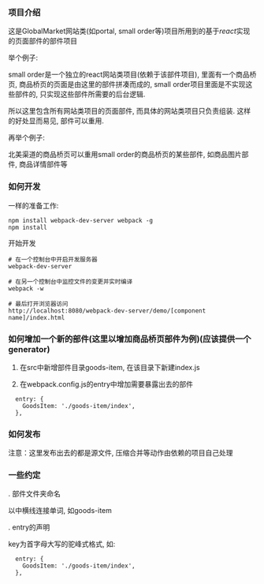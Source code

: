 ### 项目介绍

这是GlobalMarket网站类(如portal, small order等)项目所用到的基于*react*实现的页面部件的部件项目

举个例子:

small order是一个独立的react网站类项目(依赖于该部件项目), 里面有一个商品桥页, 商品桥页的页面是由这里的部件拼凑而成的, small order项目里面是不实现这些部件的, 只实现这些部件所需要的后台逻辑.

所以这里包含所有网站类项目的页面部件, 而具体的网站类项目只负责组装. 这样的好处显而易见, 部件可以重用.

再举个例子:

北美渠道的商品桥页可以重用small order的商品桥页的某些部件, 如商品图片部件, 商品详情部件等


### 如何开发

一样的准备工作:
```
npm install webpack-dev-server webpack -g
npm install
```

开始开发
```
# 在一个控制台中开启开发服务器
webpack-dev-server

# 在另一个控制台中监控文件的变更并实时编译
webpack -w

# 最后打开浏览器访问
http://localhost:8080/webpack-dev-server/demo/[component name]/index.html
```

### 如何增加一个新的部件(这里以增加商品桥页部件为例)(应该提供一个generator)

1. 在src中新增部件目录goods-item, 在该目录下新建index.js

2. 在webpack.config.js的entry中增加需要暴露出去的部件
```
  entry: {
    GoodsItem: './goods-item/index',
  },
```



### 如何发布

注意：这里发布出去的都是源文件, 压缩合并等动作由依赖的项目自己处理

### 一些约定

. 部件文件夹命名

以中横线连接单词, 如goods-item

. entry的声明

key为首字母大写的驼峰式格式, 如:
```
  entry: {
    GoodsItem: './goods-item/index',
  },
```



